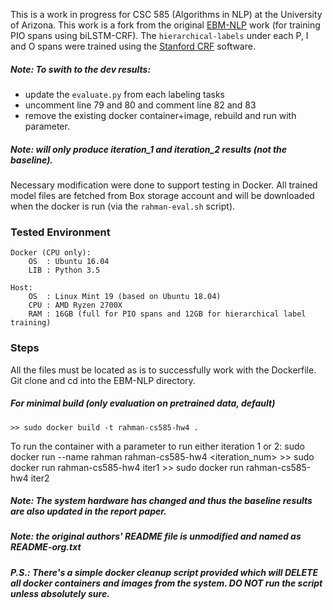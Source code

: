 This is a work in progress for CSC 585 (Algorithms in NLP) at the University of Arizona. This work is a fork from the original [EBM-NLP](https://github.com/bepnye/EBM-NLP) work (for training PIO spans using biLSTM-CRF). The ```hierarchical-labels``` under each P, I and O spans were trained using the [Stanford CRF](https://nlp.stanford.edu/software/CRF-NER.shtml) software.

##### Note: To swith to the dev results: 
  * update the `evaluate.py` from each labeling tasks
  * uncomment line 79 and 80 and comment line 82 and 83
  * remove the existing docker container+image, rebuild and run with parameter.

##### Note: will only produce iteration_1 and iteration_2 results (not the baseline).

Necessary modification were done to support testing in Docker. All trained model files are fetched from Box storage account and will be downloaded when the docker is run (via the ```rahman-eval.sh``` script).

### Tested Environment
    Docker (CPU only):
        OS  : Ubuntu 16.04
        LIB : Python 3.5
    
    Host:
        OS  : Linux Mint 19 (based on Ubuntu 18.04)
        CPU : AMD Ryzen 2700X
        RAM : 16GB (full for PIO spans and 12GB for hierarchical label training)

### Steps
All the files must be located as is to successfully work with the Dockerfile. Git clone and cd into the EBM-NLP directory.

##### For minimal build (only evaluation on pretrained data, default)
    >> sudo docker build -t rahman-cs585-hw4 .

  To run the container with a parameter to run either iteration 1 or 2:
  sudo docker run --name rahman rahman-cs585-hw4 <iteration_num>
    >> sudo docker run rahman-cs585-hw4 iter1
    >> sudo docker run rahman-cs585-hw4 iter2

##### Note: The system hardware has changed and thus the baseline results are also updated in the report paper.

##### Note: the original authors' README file is unmodified and named as README-org.txt

##### P.S.: There's a simple docker cleanup script provided which will DELETE all docker containers and images from the system. DO NOT run the script unless absolutely sure.
